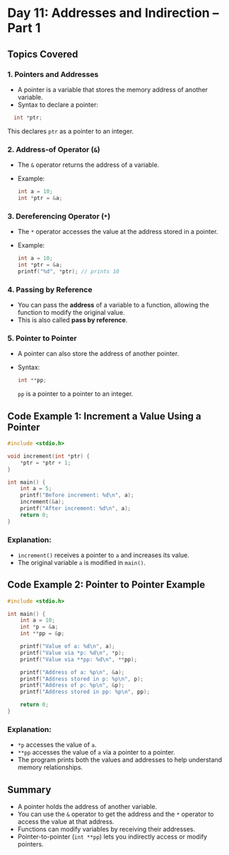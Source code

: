 
# Day 11: Addresses and Indirection – Part 1

## Topics Covered

### 1. Pointers and Addresses
- A pointer is a variable that stores the memory address of another variable.
- Syntax to declare a pointer:
```c
  int *ptr;
```

This declares `ptr` as a pointer to an integer.

### 2. Address-of Operator (`&`)

* The `&` operator returns the address of a variable.
* Example:

  ```c
  int a = 10;
  int *ptr = &a;
  ```

### 3. Dereferencing Operator (`*`)

* The `*` operator accesses the value at the address stored in a pointer.
* Example:

  ```c
  int a = 10;
  int *ptr = &a;
  printf("%d", *ptr); // prints 10
  ```

### 4. Passing by Reference

* You can pass the **address** of a variable to a function, allowing the function to modify the original value.
* This is also called **pass by reference**.

### 5. Pointer to Pointer

* A pointer can also store the address of another pointer.
* Syntax:

  ```c
  int **pp;
  ```

  `pp` is a pointer to a pointer to an integer.


## Code Example 1: Increment a Value Using a Pointer

```c
#include <stdio.h>

void increment(int *ptr) {
    *ptr = *ptr + 1;
}

int main() {
    int a = 5;
    printf("Before increment: %d\n", a);
    increment(&a);
    printf("After increment: %d\n", a);
    return 0;
}
```

### Explanation:

* `increment()` receives a pointer to `a` and increases its value.
* The original variable `a` is modified in `main()`.


## Code Example 2: Pointer to Pointer Example

```c
#include <stdio.h>

int main() {
    int a = 10;
    int *p = &a;
    int **pp = &p;

    printf("Value of a: %d\n", a);
    printf("Value via *p: %d\n", *p);
    printf("Value via **pp: %d\n", **pp);

    printf("Address of a: %p\n", &a);
    printf("Address stored in p: %p\n", p);
    printf("Address of p: %p\n", &p);
    printf("Address stored in pp: %p\n", pp);

    return 0;
}
```

### Explanation:

* `*p` accesses the value of `a`.
* `**pp` accesses the value of `a` via a pointer to a pointer.
* The program prints both the values and addresses to help understand memory relationships.


## Summary

* A pointer holds the address of another variable.
* You can use the `&` operator to get the address and the `*` operator to access the value at that address.
* Functions can modify variables by receiving their addresses.
* Pointer-to-pointer (`int **pp`) lets you indirectly access or modify pointers.

```

